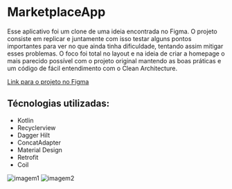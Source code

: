 # MarketplaceApp
Esse aplicativo foi um clone de uma ideia encontrada no Figma. O projeto consiste em replicar e juntamente com isso testar alguns pontos importantes para ver no que ainda tinha dificuldade, tentando assim mitigar esses problemas. O foco foi total no layout e na ideia de criar a homepage o mais parecido possível com o projeto original mantendo as boas práticas e um código de fácil entendimento com o Clean Architecture.   

[Link para o projeto no Figma](https://www.figma.com/file/hx9kFMqLijwvXvxbzQotKt/Untitled?type=design&node-id=0-1&mode=design)

## Técnologias utilizadas: 
- Kotlin
- Recyclerview
- Dagger Hilt
- ConcatAdapter
- Material Design
- Retrofit
- Coil


![imagem1](https://github.com/DLNascimento/MarketplaceApp/assets/101856083/75e46dab-e332-4cc3-af19-039361250e25)
![imagem2](https://github.com/DLNascimento/MarketplaceApp/assets/101856083/6bc51b9a-ba5b-470b-a56a-c453c5208e2a)

